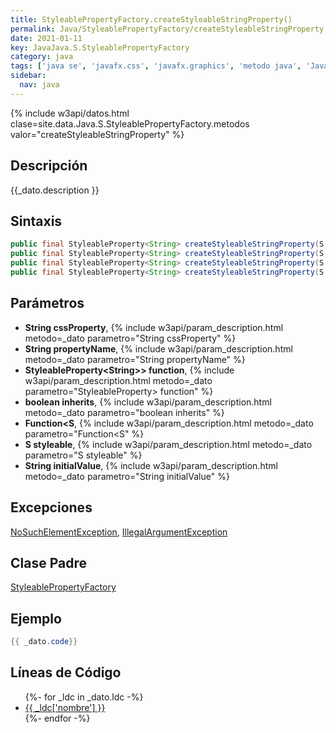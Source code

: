 ```yaml
---
title: StyleablePropertyFactory.createStyleableStringProperty()
permalink: Java/StyleablePropertyFactory/createStyleableStringProperty
date: 2021-01-11
key: JavaJava.S.StyleablePropertyFactory
category: java
tags: ['java se', 'javafx.css', 'javafx.graphics', 'metodo java', 'JavaFX 8.0']
sidebar: 
  nav: java
---
```


{% include w3api/datos.html clase=site.data.Java.S.StyleablePropertyFactory.metodos valor="createStyleableStringProperty" %}

## Descripción
{{_dato.description }}

## Sintaxis
~~~java
public final StyleableProperty<String> createStyleableStringProperty(S styleable, String propertyName, String cssProperty)
public final StyleableProperty<String> createStyleableStringProperty(S styleable, String propertyName, String cssProperty, Function<S,StyleableProperty<String>> function)
public final StyleableProperty<String> createStyleableStringProperty(S styleable, String propertyName, String cssProperty, Function<S,StyleableProperty<String>> function, String initialValue)
public final StyleableProperty<String> createStyleableStringProperty(S styleable, String propertyName, String cssProperty, Function<S,StyleableProperty<String>> function, String initialValue, boolean inherits)
~~~

## Parámetros
* **String cssProperty**,  {% include w3api/param_description.html metodo=_dato parametro="String cssProperty" %}
* **String propertyName**,  {% include w3api/param_description.html metodo=_dato parametro="String propertyName" %}
* **StyleableProperty&lt;String&gt;&gt; function**,  {% include w3api/param_description.html metodo=_dato parametro="StyleableProperty<String>> function" %}
* **boolean inherits**,  {% include w3api/param_description.html metodo=_dato parametro="boolean inherits" %}
* **Function&lt;S**,  {% include w3api/param_description.html metodo=_dato parametro="Function<S" %}
* **S styleable**,  {% include w3api/param_description.html metodo=_dato parametro="S styleable" %}
* **String initialValue**,  {% include w3api/param_description.html metodo=_dato parametro="String initialValue" %}

## Excepciones
[NoSuchElementException](/Java/NoSuchElementException/), [IllegalArgumentException](/Java/IllegalArgumentException/)

## Clase Padre
[StyleablePropertyFactory](/Java/StyleablePropertyFactory/)

## Ejemplo
~~~java
{{ _dato.code}}
~~~

## Líneas de Código
<ul>
{%- for _ldc in _dato.ldc -%}
   <li>
       <a href="{{_ldc['url'] }}">{{ _ldc['nombre'] }}</a>
   </li>
{%- endfor -%}
</ul>
